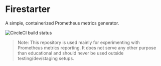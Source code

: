 # Firestarter
A simple, containerized Prometheus metrics generator.

![CircleCI build status](https://img.shields.io/circleci/build/github/wtty-fool/firestarter)

> Note: This repository is used mainly for experimenting with Prometheus metrics
reporting. It does not serve any other purpose than educational and should
never be used outside testing/dev/staging setups.
